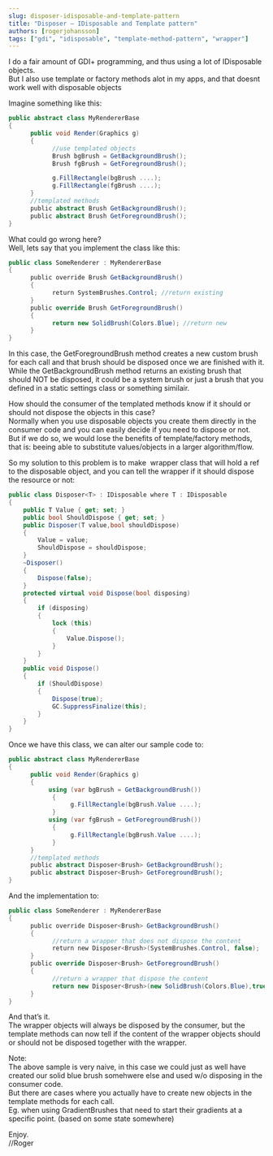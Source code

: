 ```yaml
---
slug: disposer-idisposable-and-template-pattern
title: "Disposer – IDisposable and Template pattern"
authors: [rogerjohansson]
tags: ["gdi", "idisposable", "template-method-pattern", "wrapper"]
---
```

I do a fair amount of GDI+ programming, and thus using a lot of IDisposable objects.  
But I also use template or factory methods alot in my apps, and that doesnt work well with disposable objects

<!-- truncate -->

Imagine something like this:

```csharp
public abstract class MyRendererBase
{
      public void Render(Graphics g)
      {
            //use templated objects
            Brush bgBrush = GetBackgroundBrush();
            Brush fgBrush = GetForegroundBrush();

            g.FillRectangle(bgBrush ....);
            g.FillRectangle(fgBrush ....);
      }
      //templated methods
      public abstract Brush GetBackgroundBrush();
      public abstract Brush GetForegroundBrush();
}
```

What could go wrong here?  
Well, lets say that you implement the class like this:

```csharp
public class SomeRenderer : MyRendererBase
{
      public override Brush GetBackgroundBrush()
      {
            return SystemBrushes.Control; //return existing
      }
      public override Brush GetForegroundBrush()
      {
            return new SolidBrush(Colors.Blue); //return new
      }
}
```

In this case, the GetForegroundBrush method creates a new custom brush for each call and that brush should be disposed once we are finished with it.  
While the GetBackgroundBrush method returns an existing brush that should NOT be disposed, it could be a system brush or just a brush that you defined in a static settings class or something similair.

How should the consumer of the templated methods know if it should or should not dispose the objects in this case?  
Normally when you use disposable objects you create them directly in the consumer code and you can easily decide if you need to dispose or not.  
But if we do so, we would lose the benefits of template/factory methods, that is: beeing able to substitute values/objects in a larger algorithm/flow.

So my solution to this problem is to make  wrapper class that will hold a ref to the disposable object, and you can tell the wrapper if it should dispose the resource or not:

```csharp
public class Disposer<T> : IDisposable where T : IDisposable
{
    public T Value { get; set; }
    public bool ShouldDispose { get; set; }
    public Disposer(T value,bool shouldDispose)
    {
        Value = value;
        ShouldDispose = shouldDispose;
    }
    ~Disposer()
    {
        Dispose(false);
    }
    protected virtual void Dispose(bool disposing)
    {
        if (disposing)
        {
            lock (this)
            {
                Value.Dispose();
            }
        }
    }
    public void Dispose()
    {
        if (ShouldDispose)
        {
            Dispose(true);
            GC.SuppressFinalize(this);
        }
    }
}
```

Once we have this class, we can alter our sample code to:

```csharp
public abstract class MyRendererBase
{
      public void Render(Graphics g)
      {
           using (var bgBrush = GetBackgroundBrush())
            {
                 g.FillRectangle(bgBrush.Value ....);
            }
           using (var fgBrush = GetForegroundBrush())
            {
                 g.FillRectangle(bgBrush.Value ....);
            }
      }
      //templated methods
      public abstract Disposer<Brush> GetBackgroundBrush();
      public abstract Disposer<Brush> GetForegroundBrush();
}
```

And the implementation to:

```csharp
public class SomeRenderer : MyRendererBase
{
      public override Disposer<Brush> GetBackgroundBrush()
      {
            //return a wrapper that does not dispose the content
            return new Disposer<Brush>(SystemBrushes.Control, false);
      }
      public override Disposer<Brush> GetForegroundBrush()
      {
            //return a wrapper that dispose the content
            return new Disposer<Brush>(new SolidBrush(Colors.Blue),true);
      }
}
```

And that’s it.  
The wrapper objects will always be disposed by the consumer, but the template methods can now tell if the content of the wrapper objects should or should not be disposed together with the wrapper.

Note:  
The above sample is very naive, in this case we could just as well have created our solid blue brush somehwere else and used w/o disposing in the consumer code.  
But there are cases where you actually have to create new objects in the template methods for each call.  
Eg. when using GradientBrushes that need to start their gradients at a specific point. (based on some state somewhere)

Enjoy.  
//Roger
